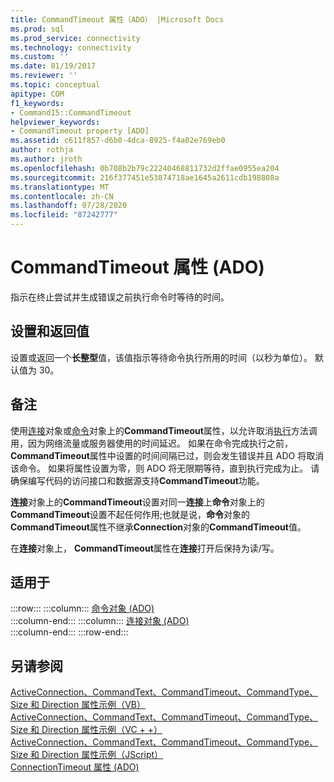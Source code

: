 ```yaml
---
title: CommandTimeout 属性（ADO） |Microsoft Docs
ms.prod: sql
ms.prod_service: connectivity
ms.technology: connectivity
ms.custom: ''
ms.date: 01/19/2017
ms.reviewer: ''
ms.topic: conceptual
apitype: COM
f1_keywords:
- Command15::CommandTimeout
helpviewer_keywords:
- CommandTimeout property [ADO]
ms.assetid: c611f857-d6b0-4dca-8925-f4a02e769eb0
author: rothja
ms.author: jroth
ms.openlocfilehash: 0b708b2b79c22240468811732d2ffae0955ea204
ms.sourcegitcommit: 216f377451e53874718ae1645a2611cdb198808a
ms.translationtype: MT
ms.contentlocale: zh-CN
ms.lasthandoff: 07/28/2020
ms.locfileid: "87242777"
---
```

# <a name="commandtimeout-property-ado"></a>CommandTimeout 属性 (ADO)
指示在终止尝试并生成错误之前执行命令时等待的时间。  
  
## <a name="settings-and-return-values"></a>设置和返回值  
 设置或返回一个**长整型**值，该值指示等待命令执行所用的时间（以秒为单位）。 默认值为 30。  
  
## <a name="remarks"></a>备注  
 使用[连接](../../../ado/reference/ado-api/connection-object-ado.md)对象或[命令](../../../ado/reference/ado-api/command-object-ado.md)对象上的**CommandTimeout**属性，以允许取消[执行](../../../ado/reference/ado-api/execute-method-ado-command.md)方法调用，因为网络流量或服务器使用的时间延迟。 如果在命令完成执行之前， **CommandTimeout**属性中设置的时间间隔已过，则会发生错误并且 ADO 将取消该命令。 如果将属性设置为零，则 ADO 将无限期等待，直到执行完成为止。 请确保编写代码的访问接口和数据源支持**CommandTimeout**功能。  
  
 **连接**对象上的**CommandTimeout**设置对同一**连接**上**命令**对象上的**CommandTimeout**设置不起任何作用;也就是说，**命令**对象的**CommandTimeout**属性不继承**Connection**对象的**CommandTimeout**值。  
  
 在**连接**对象上， **CommandTimeout**属性在**连接**打开后保持为读/写。  
  
## <a name="applies-to"></a>适用于  

:::row:::
    :::column:::
        [命令对象 (ADO)](../../../ado/reference/ado-api/command-object-ado.md)  
    :::column-end:::
    :::column:::
        [连接对象 (ADO)](../../../ado/reference/ado-api/connection-object-ado.md)  
    :::column-end:::
:::row-end:::

## <a name="see-also"></a>另请参阅  
 [ActiveConnection、CommandText、CommandTimeout、CommandType、Size 和 Direction 属性示例（VB）](../../../ado/reference/ado-api/activeconnection-commandtext-commandtimeout-commandtype-size-example-vb.md)   
 [ActiveConnection、CommandText、CommandTimeout、CommandType、Size 和 Direction 属性示例（VC + +）](../../../ado/reference/ado-api/activeconnection-commandtext-commandtimeout-commandtype-size-example-vc.md)   
 [ActiveConnection、CommandText、CommandTimeout、CommandType、Size 和 Direction 属性示例（JScript）](../../../ado/reference/ado-api/activeconnection-commandtext-timeout-type-size-example-jscript.md)   
 [ConnectionTimeout 属性 (ADO)](../../../ado/reference/ado-api/connectiontimeout-property-ado.md)

